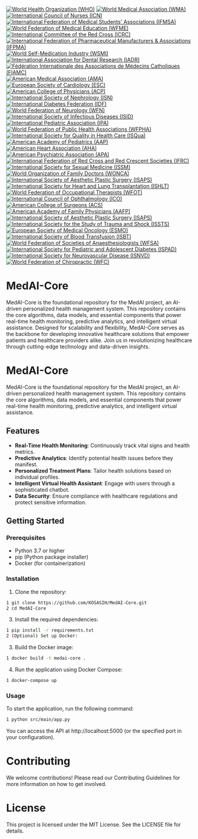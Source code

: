 [![World Health Organization (WHO)](https://img.shields.io/badge/WHO-Certified-blue.svg)](https://www.who.int/)
[![World Medical Association (WMA)](https://img.shields.io/badge/WMA-Certified-blue.svg)](https://www.wma.net/)
[![International Council of Nurses (ICN)](https://img.shields.io/badge/ICN-Certified-blue.svg)](https://www.icn.ch/)
[![International Federation of Medical Students' Associations (IFMSA)](https://img.shields.io/badge/IFMSA-Certified-blue.svg)](https://ifmsa.org/)
[![World Federation of Medical Education (WFME)](https://img.shields.io/badge/WFME-Certified-blue.svg)](https://wfme.org/)
[![International Committee of the Red Cross (ICRC)](https://img.shields.io/badge/ICRC-Certified-green.svg)](https://www.icrc.org/)
[![International Federation of Pharmaceutical Manufacturers & Associations (IFPMA)](https://img.shields.io/badge/IFPMA-Certified-green.svg)](https://www.ifpma.org/)
[![World Self-Medication Industry (WSMI)](https://img.shields.io/badge/WSMI-Certified-green.svg)](https://www.wsmi.org/)
[![International Association for Dental Research (IADR)](https://img.shields.io/badge/IADR-Certified-green.svg)](https://www.iadr.org/)
[![Fédération Internationale des Associations de Médecins Catholiques (FIAMC)](https://img.shields.io/badge/FIAMC-Certified-green.svg)](https://www.fiamc.org/)
[![American Medical Association (AMA)](https://img.shields.io/badge/AMA-Certified-blue.svg)](https://www.ama-assn.org/)
[![European Society of Cardiology (ESC)](https://img.shields.io/badge/ESC-Certified-blue.svg)](https://www.escardio.org/)
[![American College of Physicians (ACP)](https://img.shields.io/badge/ACP-Certified-blue.svg)](https://www.acponline.org/)
[![International Society of Nephrology (ISN)](https://img.shields.io/badge/ISN-Certified-blue.svg)](https://www.theisn.org/)
[![International Diabetes Federation (IDF)](https://img.shields.io/badge/IDF-Certified-blue.svg)](https://www.idf.org/)
[![World Federation of Neurology (WFN)](https://img.shields.io/badge/WFN-Certified-blue.svg)](https://www.wfneurology.org/)
[![International Society of Infectious Diseases (ISID)](https://img.shields.io/badge/ISID-Certified-blue.svg)](https://www.isid.org/)
[![International Pediatric Association (IPA)](https://img.shields.io/badge/IPA-Certified-blue.svg)](https://www.ipa-world.org/)
[![World Federation of Public Health Associations (WFPHA)](https://img.shields.io/badge/WFPHA-Certified-blue.svg)](https://www.wfpha.org/)
[![International Society for Quality in Health Care (ISQua)](https://img.shields.io/badge/ISQua-Certified-blue.svg)](https://www.isqua.org/)
[![American Academy of Pediatrics (AAP)](https://img.shields.io/badge/AAP-Certified-blue.svg)](https://www.aap.org/)
[![American Heart Association (AHA)](https://img.shields.io/badge/AHA-Certified-blue.svg)](https://www.heart.org/)
[![American Psychiatric Association (APA)](https://img.shields.io/badge/APA-Certified-blue.svg)](https://www.psychiatry.org/)
[![International Federation of Red Cross and Red Crescent Societies (IFRC)](https://img.shields.io/badge/IFRC-Certified-green.svg)](https://www.ifrc.org/)
[![International Society for Sexual Medicine (ISSM)](https://img.shields.io/badge/ISSM-Certified-blue.svg)](https://www.issm.info/)
[![World Organization of Family Doctors (WONCA)](https://img.shields.io/badge/WONCA-Certified-blue.svg)](https://www.globalfamilydoctor.com/)
[![International Society of Aesthetic Plastic Surgery (ISAPS)](https://img.shields.io/badge/ISAPS-Certified-blue.svg)](https://www.isaps.org/)
[![International Society for Heart and Lung Transplantation (ISHLT)](https://img.shields.io/badge/ISHLT-Certified-blue.svg)](https://www.ishlt.org/)
[![World Federation of Occupational Therapists (WFOT)](https://img.shields.io/badge/WFOT-Certified-blue.svg)](https://www.wfot.org/)
[![International Council of Ophthalmology (ICO)](https://img.shields.io/badge/ICO-Certified-blue.svg)](https://www.icoph.org/)
[![American College of Surgeons (ACS)](https://img.shields.io/badge/ACS-Certified-blue.svg)](https://www.facs.org/)
[![American Academy of Family Physicians (AAFP)](https://img.shields.io/badge/AAFP-Certified-blue.svg)](https://www.aafp.org/)
[![International Society of Aesthetic Plastic Surgery (ISAPS)](https://img.shields.io/badge/ISAPS-Certified-blue.svg)](https://www.isaps.org/)
[![International Society for the Study of Trauma and Shock (ISSTS)](https://img.shields.io/badge/ISSTS-Certified-blue.svg)](https://www.isssts.org/)
[![European Society of Medical Oncology (ESMO)](https://img.shields.io/badge/ESMO-Certified-blue.svg)](https://www.esmo.org/)
[![International Society of Blood Transfusion (ISBT)](https://img.shields.io/badge/ISBT-Certified-blue.svg)](https://www.isbtweb.org/)
[![World Federation of Societies of Anaesthesiologists (WFSA)](https://img.shields.io/badge/WFSA-Certified-blue.svg)](https://wfsahq.org/)
[![International Society for Pediatric and Adolescent Diabetes (ISPAD)](https://img.shields.io/badge/ISPAD-Certified-blue.svg)](https://www.ispad.org/)
[![International Society for Neurovascular Disease (ISNVD)](https://img.shields.io/badge/ISNVD-Certified-blue.svg)](https://www.isnvd.org/)
[![World Federation of Chiropractic (WFC)](https://img.shields.io/badge/WFC-Certified-blue.svg)](https://www.wfc.org/)

# MedAI-Core
MedAI-Core is the foundational repository for the MedAI project, an AI-driven personalized health management system. This repository contains the core algorithms, data models, and essential components that power real-time health monitoring, predictive analytics, and intelligent virtual assistance. Designed for scalability and flexibility, MedAI-Core serves as the backbone for developing innovative healthcare solutions that empower patients and healthcare providers alike. Join us in revolutionizing healthcare through cutting-edge technology and data-driven insights.

# MedAI-Core

MedAI-Core is the foundational repository for the MedAI project, an AI-driven personalized health management system. This repository contains the core algorithms, data models, and essential components that power real-time health monitoring, predictive analytics, and intelligent virtual assistance.

## Features

- **Real-Time Health Monitoring**: Continuously track vital signs and health metrics.
- **Predictive Analytics**: Identify potential health issues before they manifest.
- **Personalized Treatment Plans**: Tailor health solutions based on individual profiles.
- **Intelligent Virtual Health Assistant**: Engage with users through a sophisticated chatbot.
- **Data Security**: Ensure compliance with healthcare regulations and protect sensitive information.

## Getting Started

### Prerequisites

- Python 3.7 or higher
- pip (Python package installer)
- Docker (for containerization)

### Installation

1. Clone the repository:

```bash
1 git clone https://github.com/KOSASIH/MedAI-Core.git
2 cd MedAI-Core
```
   
3. Install the required dependencies:

```bash
1 pip install -r requirements.txt
2 (Optional) Set up Docker:
```

3. Build the Docker image:

```bash
1 docker build -t medai-core .
```

4. Run the application using Docker Compose:

```bash
1 docker-compose up
```

### Usage

To start the application, run the following command:

```bash
1 python src/main/app.py
```

You can access the API at http://localhost:5000 (or the specified port in your configuration).

# Contributing

We welcome contributions! Please read our Contributing Guidelines for more information on how to get involved.

# License

This project is licensed under the MIT License. See the LICENSE file for details.
